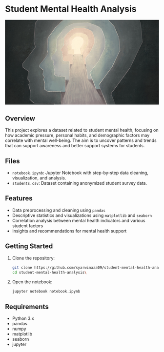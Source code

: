 # Student Mental Health Analysis

![Mental Health](mentalhealth.jpg)

## Overview

This project explores a dataset related to student mental health, focusing on how academic pressure, personal habits, and demographic factors may correlate with mental well-being. The aim is to uncover patterns and trends that can support awareness and better support systems for students.

## Files

- `notebook.ipynb`: Jupyter Notebook with step-by-step data cleaning, visualization, and analysis.
- `students.csv`: Dataset containing anonymized student survey data.

## Features

- Data preprocessing and cleaning using `pandas`
- Descriptive statistics and visualizations using `matplotlib` and `seaborn`
- Correlation analysis between mental health indicators and various student factors
- Insights and recommendations for mental health support

## Getting Started

1. Clone the repository:
   ```bash
   git clone https://github.com/syarwinaaa09/student-mental-health-analysis.git
   cd student-mental-health-analysis\
   ```
2. Open the notebook:
   ```bash
   jupyter notebook notebook.ipynb
   ```

## Requirements
* Python 3.x
* pandas
* numpy
* matplotlib
* seaborn
* jupyter
